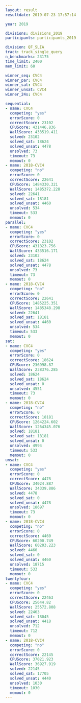 ```yaml
---
layout: result
resultdate: 2019-07-23 17:57:14

year: 2019

divisions: divisions_2019
participants: participants_2019

division: QF_SLIA
track: track_single_query
n_benchmarks: 23175
time_limit: 2400
mem_limit: 60

winner_seq: CVC4
winner_par: CVC4
winner_sat: CVC4
winner_unsat: CVC4
winner_24s: CVC4

sequential:
- name: CVC4
  competing: "yes"
  errorScore: 0
  correctScore: 23102
  CPUScore: 431446.836
  WallScore: 433519.411
  solved: 23102
  solved_sat: 18624
  solved_unsat: 4478
  unsolved: 73
  timeout: 73
  memout: 0
- name: 2018-CVC4
  competing: "no"
  errorScore: 0
  correctScore: 22641
  CPUScore: 1484330.321
  WallScore: 1485372.228
  solved: 22641
  solved_sat: 18181
  solved_unsat: 4460
  unsolved: 534
  timeout: 533
  memout: 0
parallel:
- name: CVC4
  competing: "yes"
  errorScore: 0
  correctScore: 23102
  CPUScore: 431823.756
  WallScore: 433516.171
  solved: 23102
  solved_sat: 18624
  solved_unsat: 4478
  unsolved: 73
  timeout: 73
  memout: 0
- name: 2018-CVC4
  competing: "no"
  errorScore: 0
  correctScore: 22641
  CPUScore: 1485225.351
  WallScore: 1485348.298
  solved: 22641
  solved_sat: 18181
  solved_unsat: 4460
  unsolved: 534
  timeout: 533
  memout: 0
sat:
- name: CVC4
  competing: "yes"
  errorScore: 0
  correctScore: 18624
  CPUScore: 236998.87
  WallScore: 238376.285
  solved: 18624
  solved_sat: 18624
  solved_unsat: 0
  unsolved: 4551
  timeout: 73
  memout: 0
- name: 2018-CVC4
  competing: "no"
  errorScore: 0
  correctScore: 18181
  CPUScore: 1264224.602
  WallScore: 1264345.076
  solved: 18181
  solved_sat: 18181
  solved_unsat: 0
  unsolved: 4994
  timeout: 533
  memout: 0
unsat:
- name: CVC4
  competing: "yes"
  errorScore: 0
  correctScore: 4478
  CPUScore: 34024.887
  WallScore: 34339.886
  solved: 4478
  solved_sat: 0
  solved_unsat: 4478
  unsolved: 18697
  timeout: 73
  memout: 0
- name: 2018-CVC4
  competing: "no"
  errorScore: 0
  correctScore: 4460
  CPUScore: 60200.749
  WallScore: 60203.223
  solved: 4460
  solved_sat: 0
  solved_unsat: 4460
  unsolved: 18715
  timeout: 533
  memout: 0
twentyfour:
- name: CVC4
  competing: "yes"
  errorScore: 0
  correctScore: 22463
  CPUScore: 25644.82
  WallScore: 25572.808
  solved: 22463
  solved_sat: 18045
  solved_unsat: 4418
  unsolved: 712
  timeout: 712
  memout: 0
- name: 2018-CVC4
  competing: "no"
  errorScore: 0
  correctScore: 22145
  CPUScore: 37021.923
  WallScore: 36927.919
  solved: 22145
  solved_sat: 17705
  solved_unsat: 4440
  unsolved: 1030
  timeout: 1030
  memout: 0
---
```

